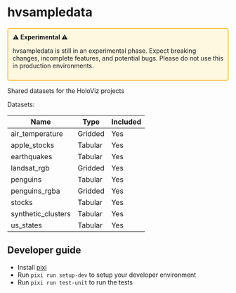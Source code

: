 # hvsampledata

<div style="border: 2px solid #f5c542; padding: 10px; border-radius: 5px; background-color: #fff8e1;">
  <strong>⚠️ Experimental ⚠️</strong>
  <p>hvsampledata is still in an experimental phase. Expect breaking changes, incomplete features, and potential bugs. Please do not use this in production environments.</p>
</div>

Shared datasets for the HoloViz projects

Datasets:

| Name               | Type    | Included |
| ------------------ | ------- | -------- |
| air_temperature    | Gridded | Yes      |
| apple_stocks       | Tabular | Yes      |
| earthquakes        | Tabular | Yes      |
| landsat_rgb        | Gridded | Yes      |
| penguins           | Tabular | Yes      |
| penguins_rgba      | Gridded | Yes      |
| stocks             | Tabular | Yes      |
| synthetic_clusters | Tabular | Yes      |
| us_states          | Tabular | Yes      |

## Developer guide

- Install [pixi](https://pixi.sh)
- Run `pixi run setup-dev` to setup your developer environment
- Run `pixi run test-unit` to run the tests
